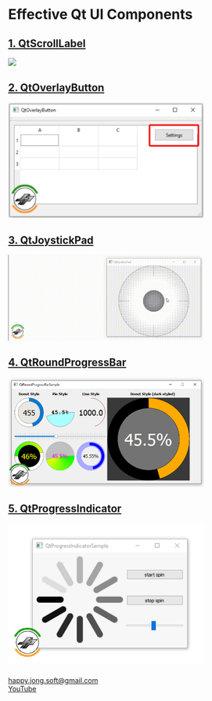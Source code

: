 # Effective Qt UI Components

## [1. QtScrollLabel](https://github.com/happyjongsoft/QT_UI_COMPONENTS/tree/master/01_QtScrollLabel)
<img src="https://github.com/happyjongsoft/QT_UI_COMPONENTS/blob/master/01_QtScrollLabel/media/Record_QtScrollLabel.gif?raw=true" width="400"/>

## [2. QtOverlayButton](https://github.com/happyjongsoft/QT_UI_COMPONENTS/tree/master/02_QtOverlayButton)
<img src="https://github.com/happyjongsoft/QT_UI_COMPONENTS/blob/master/02_QtOverlayButton/screenshot.png?raw=true" width="400"/>

## [3. QtJoystickPad](https://github.com/happyjongsoft/QT_UI_COMPONENTS/tree/master/03_QtJoystickPad)
<img src="https://github.com/happyjongsoft/QT_UI_COMPONENTS/blob/master/03_QtJoystickPad/QtJoystickPad.gif?raw=true" width="400"/>

## [4. QtRoundProgressBar](https://github.com/happyjongsoft/QT_UI_COMPONENTS/tree/master/04_QtRoundProgressBar)
<img src="https://github.com/happyjongsoft/QT_UI_COMPONENTS/blob/master/04_QtRoundProgressBar/screenshot.png?raw=true" width="400"/>

## [5. QtProgressIndicator](https://github.com/happyjongsoft/QT_UI_COMPONENTS/tree/master/05_QtProgressIndicator)
<img src="https://github.com/happyjongsoft/QT_UI_COMPONENTS/blob/master/05_QtProgressIndicator/QtProgressIndicator.gif?raw=true" width="400"/>

###
[happy.jong.soft@gmail.com](mailto:happy.jong.soft@gmail.com) \
[YouTube](https://www.youtube.com/channel/UCzcpR2jPKBYXvKFp6kBMdGA)
